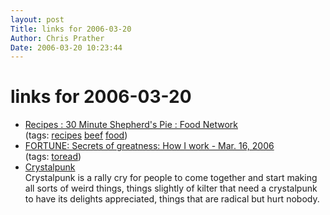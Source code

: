 ```yaml
---
layout: post
Title: links for 2006-03-20  
Author: Chris Prather
Date: 2006-03-20 10:23:44
---
```


# links for 2006-03-20
<ul class="delicious">
	<li>
		<div class="delicious-link"><a href="http://www.foodnetwork.com/food/recipes/recipe/0,,FOOD_9936_22590,00.html">Recipes : 30 Minute Shepherd's Pie : Food Network</a></div>
		<div class="delicious-tags">(tags: <a href="http://del.icio.us/perigrin/recipes">recipes</a> <a href="http://del.icio.us/perigrin/beef">beef</a> <a href="http://del.icio.us/perigrin/food">food</a>)</div>
	</li>
	<li>
		<div class="delicious-link"><a href="http://money.cnn.com/2006/03/02/news/newsmakers/howiwork_fortune_032006/index.htm">FORTUNE: Secrets of greatness: How I work - Mar. 16, 2006</a></div>
		<div class="delicious-tags">(tags: <a href="http://del.icio.us/perigrin/toread">toread</a>)</div>
	</li>
	<li>
		<div class="delicious-link"><a href="http://socialfiction.org/cp.php">Crystalpunk</a></div>
		<div class="delicious-extended">Crystalpunk is a rally cry for people to come together and start making all sorts of weird things, things slightly of kilter that need a crystalpunk to have its delights appreciated, things that are radical but hurt nobody.</div>
	</li>
</ul>

